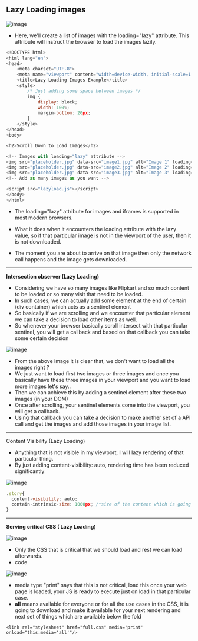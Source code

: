 ## Lazy Loading images

![image](https://github.com/venkatdas/Interview_prep/assets/43024084/6668e013-83be-4fa9-bb91-8c1bca2f21d2)


- Here, we'll create a list of images with the loading="lazy" attribute. This attribute will instruct the browser to load the images lazily.

```js
<!DOCTYPE html>
<html lang="en">
<head>
    <meta charset="UTF-8">
    <meta name="viewport" content="width=device-width, initial-scale=1.0">
    <title>Lazy Loading Images Example</title>
    <style>
        /* Just adding some space between images */
        img {
            display: block;
            width: 100%;
            margin-bottom: 20px;
        }
    </style>
</head>
<body>

<h2>Scroll Down to Load Images</h2>

<!-- Images with loading="lazy" attribute -->
<img src="placeholder.jpg" data-src="image1.jpg" alt="Image 1" loading="lazy">
<img src="placeholder.jpg" data-src="image2.jpg" alt="Image 2" loading="lazy">
<img src="placeholder.jpg" data-src="image3.jpg" alt="Image 3" loading="lazy">
<!-- Add as many images as you want -->

<script src="lazyload.js"></script>
</body>
</html>
```

- The loading="lazy" attribute for images and iframes is supported in most modern browsers.
- What it does when it encounters the loading attribute with the lazy value, so if that particular image is not in the viewport of the user, then it is not downloaded.

- The moment you are about to arrive on that image then only the network call happens and the image gets downloaded.
_______________________________

**Intersection observer (Lazy Loading)**
- Considering we have so many images like Flipkart and so much content to be loaded or so many visit that need to be loaded.
- In such cases, we can actually add some element at the end of certain (div container) which acts as a sentinel element
- So basically if we are scrolling and we encounter that particular element we can take a decision to load other items as well.
- So whenever your browser basically scroll intersect with that particular sentinel, you will get a callback and based on that callback you can take some certain decision

![image](https://github.com/venkatdas/Interview_prep/assets/43024084/9ae4802e-6b89-4519-b2a9-b46704d68ee1)

- From the above image it is clear that, we don't want to load all the images right ?
- We just want to load first two images or three images and once you basically have these three images in your viewport and you want to load more images let's say..
- Then we can achieve this by adding a sentinel element after these two images (in your DOM)
- Once after scrolling, your sentinel elements come into the viewport, you will get a callback.
- Using that callback you can take a decision to make another set of a API call and get the images and add those images in your image list.


________________

Content Visibility (Lazy Loading)

- Anything that is not visible in my viewport, I will lazy rendering of that particular thing.
- By just adding content-visibility: auto, rendering time has been reduced significantly

![image](https://github.com/venkatdas/Interview_prep/assets/43024084/2c2a6a29-3932-4dd7-ac6b-156ba70a4003)

```js
.story{
  content-visibility: auto;
  contain-intrinsic-size: 1000px; /*size of the content which is going to be loaded*/
}
```

_______________

**Serving critical CSS ( Lazy Loading)**

![image](https://github.com/venkatdas/Interview_prep/assets/43024084/5ae78841-660f-44b0-b034-5713094ad105)

- Only the CSS that is critical that we should load and rest we can load afterwards.
- code

![image](https://github.com/venkatdas/Interview_prep/assets/43024084/cb63d7b4-1838-4436-9a1e-f22c1bff467b)


- media type "print" says that this is not critical, load this once your web page is loaded, your JS is ready to execute just on load in that particular case.
- **all** means available for everyone or for all the use cases in the CSS, it is going to download and make it available for your next rendering and next set of things which are available below the fold

`<link rel="stylesheet" href="full.css" media='print' onload="this.media='all'"/>`




